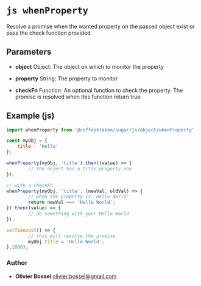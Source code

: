


<!-- @namespace    sugar.js.object -->
<!-- @name    whenProperty -->

# ```js whenProperty ```


Resolve a promise when the wanted property on the passed object exist or pass the check function provided

## Parameters

- **object**  Object: The object on which to monitor the property

- **property**  String: The property to monitor

- **checkFn**  Function: An optional function to check the property. The promise is resolved when this function return true



## Example (js)

```js
import whenProperty from '@coffeekraken/sugar/js/object/whenProperty'

const myObj = {
 	title : 'Hello'
};

whenProperty(myObj, 'title').then((value) => {
		// the object has a title property now
});

// with a checkFn
whenProperty(myObj, 'title', (newVal, oldVal) => {
		// when the property is 'Hello World'
		return newVal === 'Hello World';
}).then((value) => {
		// do something with your Hello World
});

setTimeout(() => {
		// this will resolve the promise
		myObj.title = 'Hello World';
},1000);
```


### Author
- **Olivier Bossel** <a href="mailto:olivier.bossel@gmail.com">olivier.bossel@gmail.com</a> 



